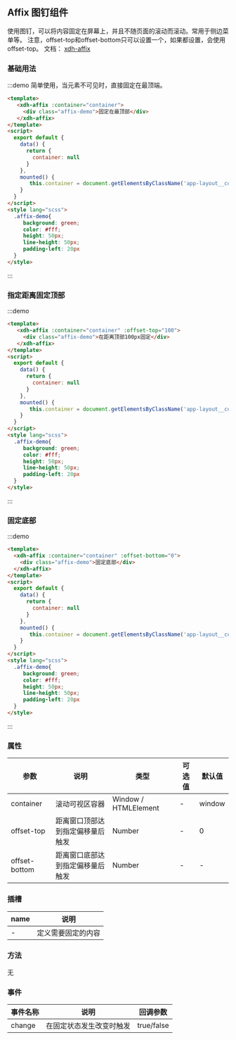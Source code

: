 <script>
  export default {
    data() {
      return {
        container: null
      }
    },
    mounted() {
       this.container = document.getElementsByClassName('app-layout__content')[0]
    }
  }
</script>
## Affix 图钉组件

使用图钉，可以将内容固定在屏幕上，并且不随页面的滚动而滚动。常用于侧边菜单等。
注意，offset-top和offset-bottom只可以设置一个，如果都设置，会使用offset-top。
文档： [xdh-affix](#/src/widgets%2Fmodule-widgets_xdh-affix.html)

### 基础用法

:::demo 简单使用，当元素不可见时，直接固定在最顶端。
```html
<template>
   <xdh-affix :container="container">
     <div class="affix-demo">固定在最顶部</div>
   </xdh-affix>
</template>
<script>
  export default {
    data() {
      return {
        container: null
      }
    },
    mounted() {
       this.container = document.getElementsByClassName('app-layout__content')[0]
    }
  }
</script>
<style lang="scss">
  .affix-demo{
     background: green;
     color: #fff;
     height: 50px;
     line-height: 50px;
     padding-left: 20px
  }
</style>
```
:::

### 指定距离固定顶部

:::demo
```html
<template>
   <xdh-affix :container="container" :offset-top="100">
     <div class="affix-demo">在距离顶部100px固定</div>
   </xdh-affix>
</template>
<script>
  export default {
    data() {
      return {
        container: null
      }
    },
    mounted() {
       this.container = document.getElementsByClassName('app-layout__content')[0]
    }
  }
</script>
<style lang="scss">
  .affix-demo{
     background: green;
     color: #fff;
     height: 50px;
     line-height: 50px;
     padding-left: 20px
  }
</style>
```
:::

### 固定底部

:::demo
```html
<template>
  <xdh-affix :container="container" :offset-bottom="0">
    <div class="affix-demo">固定底部</div>
  </xdh-affix>
</template>
<script>
  export default {
    data() {
      return {
        container: null
      }
    },
    mounted() {
       this.container = document.getElementsByClassName('app-layout__content')[0]
    }
  }
</script>
<style lang="scss">
  .affix-demo{
     background: green;
     color: #fff;
     height: 50px;
     line-height: 50px;
     padding-left: 20px
  }
</style>
```
:::


### 属性

| 参数 | 说明 | 类型 | 可选值 | 默认值 |
|----|----|----|----|----|
| container | 滚动可视区容器 | Window / HTMLElement | -  | window |
| offset-top | 距离窗口顶部达到指定偏移量后触发 | Number | -  | 0 |
| offset-bottom | 距离窗口底部达到指定偏移量后触发 | Number | - | - |

###  插槽

| name | 说明 |
|-----|-----|
| - | 定义需要固定的内容 |

### 方法

无

### 事件

| 事件名称 | 说明 | 回调参数 |
|----|----|----|
| change | 在固定状态发生改变时触发 | true/false |

